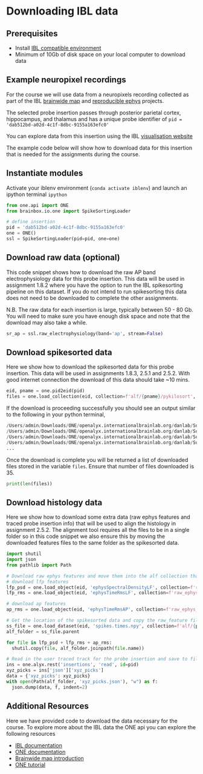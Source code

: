 # Downloading IBL data

## Prerequisites
- Install [IBL compatible environment](https://github.com/int-brain-lab/neuropixels_course_2024/blob/main/installation/README.md)
- Minimum of 10Gb of disk space on your local computer to download data

## Example neuropixel recordings
For the course we will use data from a neuropixels recording collected as part of the IBL [brainwide map](https://doi.org/10.1101/2023.07.04.547681) and [reproducible ephys](https://doi.org/10.1101/2022.05.09.491042) projects. 

The selected probe insertion passes through posterior parietal cortex, hippocampus, and thalamus and has a unique probe identifier of `pid = 'dab512bd-a02d-4c1f-8dbc-9155a163efc0'`

You can explore data from this insertion using the IBL [visualisation website](https://viz.internationalbrainlab.org/app?dset=bwm&pid=dab512bd-a02d-4c1f-8dbc-9155a163efc0&tid=0&cid=534&qc=0&spikesorting=ss_2024-05-06)

The example code below will show how to download data for this insertion that is needed for the assignments during the course.

## Instantiate modules
Activate your iblenv environment (`conda activate iblenv`) and launch an ipython terminal `ipython`
```python
from one.api import ONE
from brainbox.io.one import SpikeSortingLoader

# define insertion
pid = 'dab512bd-a02d-4c1f-8dbc-9155a163efc0'
one = ONE()
ssl = SpikeSortingLoader(pid=pid, one=one)
```

## Download raw data (optional)

This code snippet shows how to download the raw AP band electrophysiology data for this probe insertion. This data will be used in
assignment 1.8.2 where you have the option to run the IBL spikesorting pipeline on this dataset. If you do not intend to run spikesorting
this data does not need to be downloaded to complete the other assignments.

N.B. The raw data for each insertion is large, typically between 50 - 80 Gb. You will need to make sure you have enough disk space
and note that the download may also take a while.

```python
sr_ap = ssl.raw_electrophysiology(band='ap', stream=False)
```

## Download spikesorted data
Here we show how to download the spikesorted data for this probe insertion. This data will be used in assignments 1.8.3, 2.5.1 and 2.5.2.
With good internet connection the download of this data should take ~10 mins.

```python
eid, pname = one.pid2eid(pid)
files = one.load_collection(eid, collection=f'alf/{pname}/pykilosort', download_only=True)
```

If the download is proceeding successfully you should see an output similar to the following in your python terminal,

```python
/Users/admin/Downloads/ONE/openalyx.internationalbrainlab.org/danlab/Subjects/DY_016/2020-09-12/001/alf/probe00/pykilosort/#2024-05-06#/_ibl_log.info_pykilosort.log: 100%|█| 494k/494k [0
/Users/admin/Downloads/ONE/openalyx.internationalbrainlab.org/danlab/Subjects/DY_016/2020-09-12/001/alf/probe00/pykilosort/#2024-05-06#/_kilosort_whitening.matrix.npy: 100%|█| 1.18M/1.18
/Users/admin/Downloads/ONE/openalyx.internationalbrainlab.org/danlab/Subjects/DY_016/2020-09-12/001/alf/probe00/pykilosort/#2024-05-06#/_phy_spikes_subset.channels.npy: 100%|█| 13.4M/13.
/Users/admin/Downloads/ONE/openalyx.internationalbrainlab.org/danlab/Subjects/DY_016/2020-09-12/001/alf/probe00/pykilosort/#2024-05-06#/_phy_spikes_subset.spikes.npy: 100%|█| 836k/836k [
...
```

Once the download is complete you will be returned a list of downloaded files stored in the variable `files`. Ensure
that number of files downloaded is 35.

```python
print(len(files))
```

## Download histology data
Here we show how to download some extra data (raw ephys features and traced probe insertion info) that will be used to align the histology in assignment 2.5.2. The alignment tool 
requires all the files to be in a single folder so in this code snippet we also ensure this by moving the downloaded features files to the same folder as the spikesorted data.

```python
import shutil
import json
from pathlib import Path

# Download raw ephys features and move them into the alf collection that stores the spikesorting data
# download lfp features
lfp_psd = one.load_object(eid, 'ephysSpectralDensityLF', collection=f'raw_ephys_data/{pname}', download_only=True)
lfp_rms = one.load_object(eid, 'ephysTimeRmsLF', collection=f'raw_ephys_data/{pname}', download_only=True)

# download ap features
ap_rms = one.load_object(eid, 'ephysTimeRmsAP', collection=f'raw_ephys_data/{pname}', download_only=True)

# Get the location of the spikesorted data and copy the raw_feature files to this folder
ss_file = one.load_dataset(eid, 'spikes.times.npy', collection=f'alf/{pname}/pykilosort', download_only=True)
alf_folder = ss_file.parent

for file in lfp_psd + lfp_rms + ap_rms:
  shutil.copy(file, alf_folder.joinpath(file.name))

# Read in the user traced track for the probe insertion and save to file
ins = one.alyx.rest('insertions', 'read', id=pid)
xyz_picks = ins['json']['xyz_picks']
data = {'xyz_picks': xyz_picks}
with open(Path(alf_folder, 'xyz_picks.json'), "w") as f:
  json.dump(data, f, indent=2)

```

## Additional Resources
Here we have provided code to download the data necessary for the course. To explore more about the IBL data the ONE api you can explore
the following resources
- [IBL documentation](https://int-brain-lab.github.io/iblenv/public_docs/public_introduction.html)
- [ONE documentation](https://int-brain-lab.github.io/ONE/)
- [Brainwide map introduction](https://colab.research.google.com/drive/1Ua-NlpYYZCIOF56xbsT9YR71Enkotd-b#scrollTo=7XzVVlhsVHMK)
- [ONE tutorial](https://colab.research.google.com/drive/1y3sRI1wC7qbWqN6skvulzPOp6xw8tLm7#scrollTo=GSvi21Dn84wJ)
